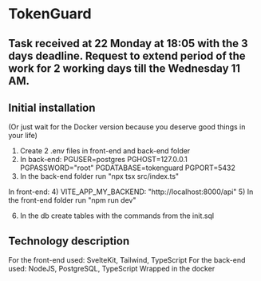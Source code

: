 # TokenGuard

## Task received at 22 Monday at 18:05 with the 3 days deadline. Request to extend period of the work for 2 working days till the Wednesday 11 AM.

## Initial installation
(Or just wait for the Docker version because you deserve good things in your life)

1) Create 2 .env files in front-end and back-end folder
2) In back-end:
PGUSER=postgres
PGHOST=127.0.0.1
PGPASSWORD="root"
PGDATABASE=tokenguard
PGPORT=5432
3) In the back-end folder run "npx tsx src/index.ts"

In front-end:
4) VITE_APP_MY_BACKEND: "http://localhost:8000/api"
5) In the front-end folder run "npm run dev"

6) In the db create tables with the commands from the init.sql

## Technology description
For the front-end used: SvelteKit, Tailwind, TypeScript
For the back-end used: NodeJS, PostgreSQL, TypeScript
Wrapped in the docker
